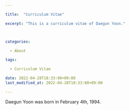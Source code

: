 ```yaml
---

title:  "Curriculum Vitae"

excerpt: "This is a curriculum vitae of Daegun Yoon."



categories:

  - About

tags:

  - Curriculum Vitae

date: 2022-04-28T18:33:00+09:00
last_modified_at: 2022-04-28T18:33:00+09:00

---
```



Daegun Yoon was born in February 4th, 1994.

